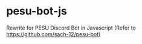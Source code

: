 # pesu-bot-js
Rewrite for PESU Discord Bot in Javascript (Refer to https://github.com/sach-12/pesu-bot)
